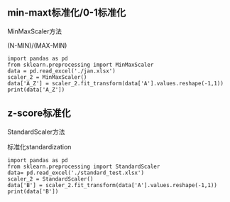 ## min-maxt标准化/0-1标准化

MinMaxScaler方法

(N-MIN)/(MAX-MIN)

    import pandas as pd
    from sklearn.preprocessing import MinMaxScaler
    data = pd.read_excel('./jan.xlsx')
    scaler_2 = MinMaxScaler()
    data['A_Z'] = scaler_2.fit_transform(data['A'].values.reshape(-1,1))
    print(data['A_Z'])

## z-score标准化

StandardScaler方法

标准化standardization

    import pandas as pd
    from sklearn.preprocessing import StandardScaler
    data= pd.read_excel('./standard_test.xlsx')
    scaler_2 = StandardScaler()
    data['B'] = scaler_2.fit_transform(data['A'].values.reshape(-1,1))
    print(data['B'])

